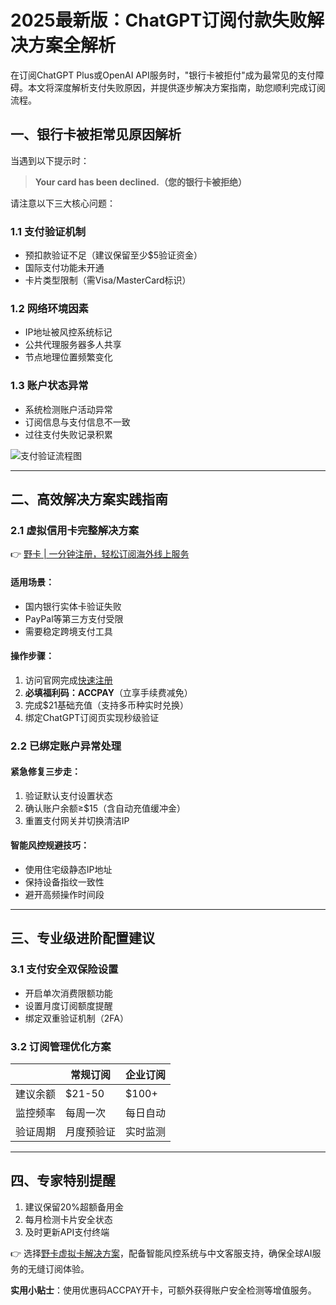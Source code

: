 # 2025最新版：ChatGPT订阅付款失败解决方案全解析

在订阅ChatGPT Plus或OpenAI API服务时，"银行卡被拒付"成为最常见的支付障碍。本文将深度解析支付失败原因，并提供逐步解决方案指南，助您顺利完成订阅流程。

## 一、银行卡被拒常见原因解析
当遇到以下提示时：
> **Your card has been declined.（您的银行卡被拒绝）**

请注意以下三大核心问题：

### 1.1 支付验证机制
- 预扣款验证不足（建议保留至少$5验证资金）
- 国际支付功能未开通
- 卡片类型限制（需Visa/MasterCard标识）

### 1.2 网络环境因素
- IP地址被风控系统标记
- 公共代理服务器多人共享
- 节点地理位置频繁变化

### 1.3 账户状态异常
- 系统检测账户活动异常
- 订阅信息与支付信息不一致
- 过往支付失败记录积累

![支付验证流程图](https://bbtdd.com/wp-content/uploads/img/58220109327095.webp)

---

## 二、高效解决方案实践指南

### 2.1 虚拟信用卡完整解决方案
👉 [野卡 | 一分钟注册，轻松订阅海外线上服务](https://bbtdd.com/yeka)

#### 适用场景：
- 国内银行实体卡验证失败
- PayPal等第三方支付受限
- 需要稳定跨境支付工具

#### 操作步骤：
1. 访问官网完成[快速注册](https://bbtdd.com/yeka)
2. **必填福利码：ACCPAY**（立享手续费减免）
3. 完成$21基础充值（支持多币种实时兑换）
4. 绑定ChatGPT订阅页实现秒级验证

### 2.2 已绑定账户异常处理
#### 紧急修复三步走：
1. 验证默认支付设置状态
2. 确认账户余额≥$15（含自动充值缓冲金）
3. 重置支付网关并切换清洁IP

#### 智能风控规避技巧：
- 使用住宅级静态IP地址
- 保持设备指纹一致性
- 避开高频操作时间段

---

## 三、专业级进阶配置建议

### 3.1 支付安全双保险设置
- 开启单次消费限额功能
- 设置月度订阅额度提醒
- 绑定双重验证机制（2FA）

### 3.2 订阅管理优化方案
||常规订阅|企业订阅|
|---|---|---|
|建议余额|$21-50|$100+|
|监控频率|每周一次|每日自动|
|验证周期|月度预验证|实时监测|

---

## 四、专家特别提醒
1. 建议保留20%超额备用金
2. 每月检测卡片安全状态
3. 及时更新API支付终端

👉 选择[野卡虚拟卡解决方案](https://bbtdd.com/yeka)，配备智能风控系统与中文客服支持，确保全球AI服务的无缝订阅体验。

**实用小贴士**：使用优惠码ACCPAY开卡，可额外获得账户安全检测等增值服务。